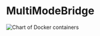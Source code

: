 # MultiModeBridge
![Chart of Docker containers](https://lax1.w3fur.radio/container_map.png?src=github&cache=2)
